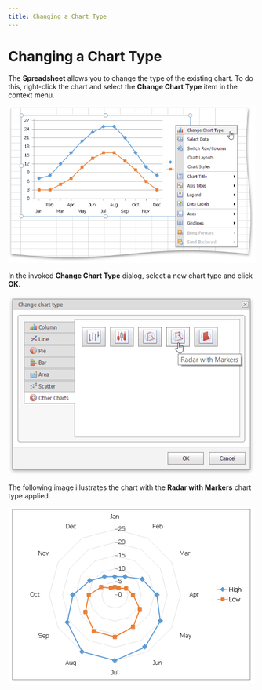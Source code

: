 ```yaml
---
title: Changing a Chart Type
---
```

# Changing a Chart Type
The **Spreadsheet** allows you to change the type of the existing chart. To do this, right-click the chart and select the **Change Chart Type** item in the context menu.

![EUD_ASPxSpreadsheet_Insert_ChageChartTypeContext](../../../images/Img26184.png)

In the invoked **Change Chart Type** dialog, select a new chart type and click **OK**.

![EUD_ASPxSpreadsheet_Insert_ChangeChartTypeDialog](../../../images/Img26185.png)

The following image illustrates the chart with the **Radar with Markers** chart type applied.

![EUD_ASPxSpreadsheet_Insert_RadarChartChanged](../../../images/Img26186.png)